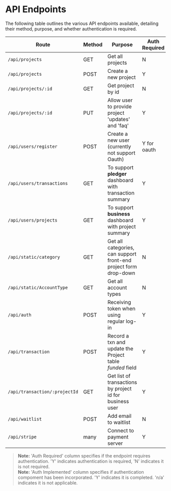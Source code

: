 # API Endpoints

The following table outlines the various API endpoints available, detailing their method, purpose, and whether authentication is required.

| Route                             | Method | Purpose                                                         | Auth Required | Auth Implemented |
|-----------------------------------|--------|-----------------------------------------------------------------|---------------|------------------|
| `/api/projects`                   | GET    | Get all projects                                                | N             |n/a               |
| `/api/projects`                   | POST   | Create a new project                                            | Y             |Y                 |
| `/api/projects/:id`               | GET    | Get project by id                                               | N             |n/a               |
| `/api/projects/:id`               | PUT    | Allow user to provide project 'updates' and 'faq'               | Y             |Y                 |
| `/api/users/register`             | POST   | Create a new user (currently not support Oauth)                 | Y for oauth   |                  |
| `/api/users/transactions`         | GET    | To support __pledger__ dashboard with transaction summary       | Y             |Y                 |
| `/api/users/projects`             | GET    | To support __business__ dashboard with project summary          | Y             |Y                 |
| `/api/static/category`            | GET    | Get all categories, can support front-end project form drop-down| N             |n/a               |
| `/api/static/AccountType`         | GET    | Get all account types                                           | N             |n/a               |
| `/api/auth`                       | POST   | Receiving token when using regular log-in                       | Y             |Y                 |
| `/api/transaction`                | POST   | Record a txn and update the Project table _funded_ field        | Y             |?                 |
| `/api/transaction/:projectId`     | GET    | Get list of transactions by project id for business user        | Y             |Y                 |
| `/api/waitlist`                   | POST   | Add email to waitlist                                           | N             |n/a               |
| `/api/stripe`                     | many   | Connect to payment server                                       | Y             |Y                 |

> **Note:** 'Auth Required' column specifies if the endpoint requires authentication. 'Y' indicates authentication is required, 'N' indicates it is not required.<br>
> **Note:** 'Auth Implemented' column specifies if authentication compoment has been incorporated. 'Y' indicates it is completed. 'n/a' indicates it is not applicable. 


